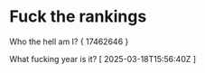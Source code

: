 # Fuck the rankings

Who the hell am I?
{ 17462646 }

What fucking year is it?
[ 2025-03-18T15:56:40Z ]
